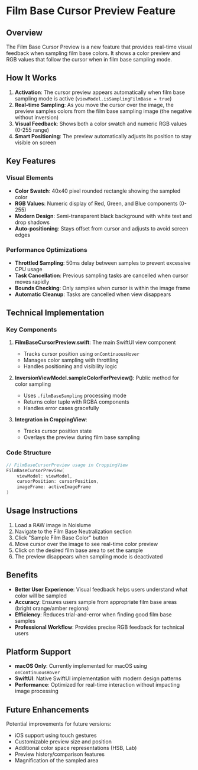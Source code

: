 # Film Base Cursor Preview Feature

## Overview

The Film Base Cursor Preview is a new feature that provides real-time visual feedback when sampling film base colors. It shows a color preview and RGB values that follow the cursor when in film base sampling mode.

## How It Works

1. **Activation**: The cursor preview appears automatically when film base sampling mode is active (`viewModel.isSamplingFilmBase = true`)
2. **Real-time Sampling**: As you move the cursor over the image, the preview samples colors from the film base sampling image (the negative without inversion)
3. **Visual Feedback**: Shows both a color swatch and numeric RGB values (0-255 range)
4. **Smart Positioning**: The preview automatically adjusts its position to stay visible on screen

## Key Features

### Visual Elements
- **Color Swatch**: 40x40 pixel rounded rectangle showing the sampled color
- **RGB Values**: Numeric display of Red, Green, and Blue components (0-255)
- **Modern Design**: Semi-transparent black background with white text and drop shadows
- **Auto-positioning**: Stays offset from cursor and adjusts to avoid screen edges

### Performance Optimizations
- **Throttled Sampling**: 50ms delay between samples to prevent excessive CPU usage
- **Task Cancellation**: Previous sampling tasks are cancelled when cursor moves rapidly
- **Bounds Checking**: Only samples when cursor is within the image frame
- **Automatic Cleanup**: Tasks are cancelled when view disappears

## Technical Implementation

### Key Components

1. **FilmBaseCursorPreview.swift**: The main SwiftUI view component
   - Tracks cursor position using `onContinuousHover`
   - Manages color sampling with throttling
   - Handles positioning and visibility logic

2. **InversionViewModel.sampleColorForPreview()**: Public method for color sampling
   - Uses `.filmBaseSampling` processing mode
   - Returns color tuple with RGBA components
   - Handles error cases gracefully

3. **Integration in CroppingView**: 
   - Tracks cursor position state
   - Overlays the preview during film base sampling

### Code Structure
```swift
// FilmBaseCursorPreview usage in CroppingView
FilmBaseCursorPreview(
    viewModel: viewModel,
    cursorPosition: cursorPosition,
    imageFrame: activeImageFrame
)
```

## Usage Instructions

1. Load a RAW image in Noislume
2. Navigate to the Film Base Neutralization section
3. Click "Sample Film Base Color" button
4. Move cursor over the image to see real-time color preview
5. Click on the desired film base area to set the sample
6. The preview disappears when sampling mode is deactivated

## Benefits

- **Better User Experience**: Visual feedback helps users understand what color will be sampled
- **Accuracy**: Ensures users sample from appropriate film base areas (bright orange/amber regions)
- **Efficiency**: Reduces trial-and-error when finding good film base samples
- **Professional Workflow**: Provides precise RGB feedback for technical users

## Platform Support

- **macOS Only**: Currently implemented for macOS using `onContinuousHover`
- **SwiftUI**: Native SwiftUI implementation with modern design patterns
- **Performance**: Optimized for real-time interaction without impacting image processing

## Future Enhancements

Potential improvements for future versions:
- iOS support using touch gestures
- Customizable preview size and position
- Additional color space representations (HSB, Lab)
- Preview history/comparison features
- Magnification of the sampled area 